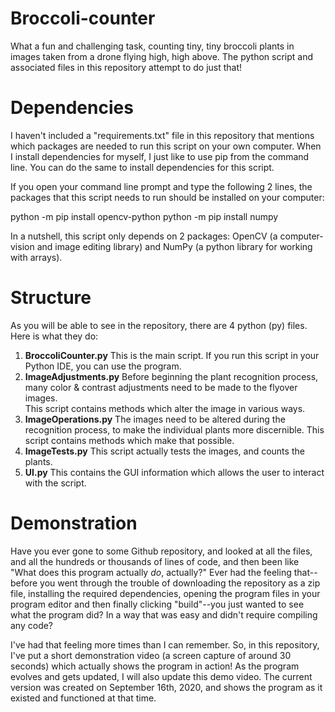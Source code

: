 # Broccoli-counter

What a fun and challenging task, counting tiny, tiny broccoli plants in images taken from a drone flying high, high above.
The python script and associated files in this repository attempt to do just that!

# Dependencies

I haven't included a "requirements.txt" file in this repository that mentions which packages are needed to run this script on your own computer.  When I install dependencies for myself, I just like to use pip from the command line.  You can do the same to install dependencies for this script.

If you open your command line prompt and type the following 2 lines, the packages that this script needs to run should be installed on your computer:

python -m pip install opencv-python
python -m pip install numpy

In a nutshell, this script only depends on 2 packages: OpenCV (a computer-vision and image editing library) and NumPy (a python library for working with arrays).

# Structure

As you will be able to see in the repository, there are 4 python (py) files.  Here is what they do:

1. **BroccoliCounter.py**
   This is the main script.  If you run this script in your Python IDE, you can use the program.
2. **ImageAdjustments.py**
   Before beginning the plant recognition process, many color & contrast adjustments need to be made to the flyover images.  
   This script contains methods which alter the image in various ways.
3. **ImageOperations.py**
   The images need to be altered during the recognition process, to make the individual plants more discernible.
   This script contains methods which make that possible.
4. **ImageTests.py**
   This script actually tests the images, and counts the plants.
5. **UI.py**
   This contains the GUI information which allows the user to interact with the script.

# Demonstration

Have you ever gone to some Github repository, and looked at all the files, and all the hundreds or thousands of lines of code, and then been like "What does this program actually *do*, actually?"  Ever had the feeling that--before you went through the trouble of downloading the repository as a zip file, installing the required dependencies, opening the program files in your program editor and then finally clicking "build"--you just wanted to see what the program did?  In a way that was easy and didn't require compiling any code?  

I've had that feeling more times than I can remember.  So, in this repository, I've put a short demonstration video (a screen capture of around 30 seconds) which actually shows the program in action!  As the program evolves and gets updated, I will also update this demo video. The current version was created on September 16th, 2020, and shows the program as it existed and functioned at that time.
